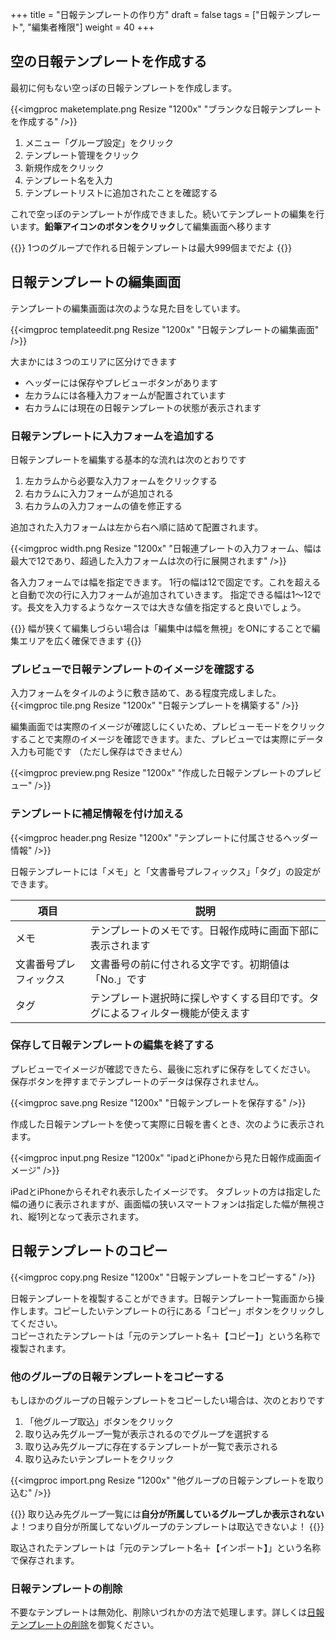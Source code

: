 +++
title = "日報テンプレートの作り方"
draft = false
tags = ["日報テンプレート", "編集者権限"]
weight = 40
+++


## 空の日報テンプレートを作成する

最初に何もない空っぽの日報テンプレートを作成します。

{{<imgproc maketemplate.png Resize "1200x" "ブランクな日報テンプレートを作成する" />}}

1. メニュー「グループ設定」をクリック
1. テンプレート管理をクリック
1. 新規作成をクリック
1. テンプレート名を入力
1. テンプレートリストに追加されたことを確認する

これで空っぽのテンプレートが作成できました。続いてテンプレートの編集を行います。**鉛筆アイコンのボタンをクリック**して編集画面へ移ります

{{<alice pos="right" icon="ok">}}
1つのグループで作れる日報テンプレートは最大999個までだよ
{{</alice>}}

## 日報テンプレートの編集画面

テンプレートの編集画面は次のような見た目をしています。

{{<imgproc templateedit.png Resize "1200x" "日報テンプレートの編集画面" />}}

大まかには３つのエリアに区分けできます

- ヘッダーには保存やプレビューボタンがあります
- 左カラムには各種入力フォームが配置されています
- 右カラムには現在の日報テンプレートの状態が表示されます

### 日報テンプレートに入力フォームを追加する

日報テンプレートを編集する基本的な流れは次のとおりです

1. 左カラムから必要な入力フォームをクリックする
1. 右カラムに入力フォームが追加される
1. 右カラムの入力フォームの値を修正する

追加された入力フォームは左から右へ順に詰めて配置されます。

{{<imgproc width.png Resize "1200x" "日報連プレートの入力フォーム、幅は最大で12であり、超過した入力フォームは次の行に展開されます" />}}

各入力フォームでは幅を指定できます。
1行の幅は12で固定です。これを超えると自動で次の行に入力フォームが追加されていきます。
指定できる幅は1〜12です。長文を入力するようなケースでは大きな値を指定すると良いでしょう。

{{<alice pos="right" icon="here">}}
幅が狭くて編集しづらい場合は「編集中は幅を無視」をONにすることで編集エリアを広く確保できます
{{</alice>}}
### プレビューで日報テンプレートのイメージを確認する

入力フォームをタイルのように敷き詰めて、ある程度完成しました。
{{<imgproc tile.png Resize "1200x" "日報テンプレートを構築する" />}}

編集画面では実際のイメージが確認しにくいため、プレビューモードをクリックすることで実際のイメージを確認できます。また、プレビューでは実際にデータ入力も可能です
（ただし保存はできません）

{{<imgproc preview.png Resize "1200x" "作成した日報テンプレートのプレビュー" />}}

### テンプレートに補足情報を付け加える

{{<imgproc header.png Resize "1200x" "テンプレートに付属させるヘッダー情報" />}}

日報テンプレートには「メモ」と「文書番号プレフィックス」「タグ」の設定ができます。

|項目|説明|
|---|---|
|メモ|テンプレートのメモです。日報作成時に画面下部に表示されます|
|文書番号プレフィックス|文書番号の前に付される文字です。初期値は「No.」です|
|タグ|テンプレート選択時に探しやすくする目印です。タグによるフィルター機能が使えます|

### 保存して日報テンプレートの編集を終了する

プレビューでイメージが確認できたら、最後に忘れずに保存をしてください。
保存ボタンを押すまでテンプレートのデータは保存されません。

{{<imgproc save.png Resize "1200x" "日報テンプレートを保存する" />}}

作成した日報テンプレートを使って実際に日報を書くとき、次のように表示されます。

{{<imgproc input.png Resize "1200x" "ipadとiPhoneから見た日報作成画面イメージ" />}}

iPadとiPhoneからそれぞれ表示したイメージです。
タブレットの方は指定した幅の通りに表示されますが、画面幅の狭いスマートフォンは指定した幅が無視され、縦1列となって表示されます。

## 日報テンプレートのコピー

{{<imgproc copy.png Resize "1200x" "日報テンプレートをコピーする" />}}

日報テンプレートを複製することができます。日報テンプレート一覧画面から操作します。コピーしたいテンプレートの行にある「コピー」ボタンをクリックしてください。  
コピーされたテンプレートは「元のテンプレート名＋【コピー】」という名称で複製されます。

### 他のグループの日報テンプレートをコピーする

もしほかのグループの日報テンプレートをコピーしたい場合は、次のとおりです

1. 「他グループ取込」ボタンをクリック
1. 取り込み先グループ一覧が表示されるのでグループを選択する
1. 取り込み先グループに存在するテンプレートが一覧で表示される
1. 取り込みたいテンプレートをクリック

{{<imgproc import.png Resize "1200x" "他グループの日報テンプレートを取り込む" />}}

{{<alice pos="right" icon="here">}}
取り込み先グループ一覧には**自分が所属しているグループしか表示されない**よ！つまり自分が所属してないグループのテンプレートは取込できないよ！
{{</alice>}}

取込されたテンプレートは「元のテンプレート名＋【インポート】」という名称で保存されます。

### 日報テンプレートの削除

不要なテンプレートは無効化、削除いづれかの方法で処理します。詳しくは[日報テンプレートの削除](/remove/template/)を御覧ください。
